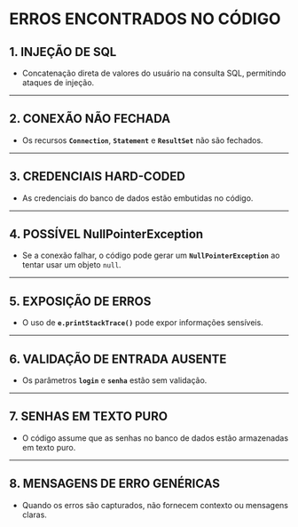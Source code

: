 # **ERROS ENCONTRADOS NO CÓDIGO**


## **1. INJEÇÃO DE SQL**
- Concatenação direta de valores do usuário na consulta SQL, permitindo ataques de injeção.

---

## **2. CONEXÃO NÃO FECHADA**
- Os recursos **`Connection`**, **`Statement`** e **`ResultSet`** não são fechados.

---

## **3. CREDENCIAIS HARD-CODED**
- As credenciais do banco de dados estão embutidas no código.

---

## **4. POSSÍVEL NullPointerException**
- Se a conexão falhar, o código pode gerar um **`NullPointerException`** ao tentar usar um objeto `null`.

---

## **5. EXPOSIÇÃO DE ERROS**
- O uso de **`e.printStackTrace()`** pode expor informações sensíveis.

---

## **6. VALIDAÇÃO DE ENTRADA AUSENTE**
- Os parâmetros **`login`** e **`senha`** estão sem validação.
  
---

## **7. SENHAS EM TEXTO PURO**
- O código assume que as senhas no banco de dados estão armazenadas em texto puro.

---

## **8. MENSAGENS DE ERRO GENÉRICAS**
- Quando os erros são capturados, não fornecem contexto ou mensagens claras.


